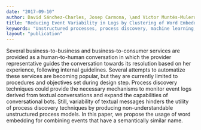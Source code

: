 ```yaml
---
date: "2017-09-10"
author: David Sánchez-Charles, Josep Carmona, \and Victor Muntés-Mulero, Marc Solé
title: "Reducing Event Variability in Logs by Clustering of Word Embeddings"
keywords: "Unstructured processes, process discovery, machine learning, word embedding"
layout: "publication"
---
```


Several business-to-business and business-to-consumer services are provided as a human-to-human conversation in which the provider representative guides the conversation towards its resolution based on her experience, following internal guidelines. Several attempts to automatize these services are becoming popular, but they are currently limited to procedures and objectives set during design step. Process discovery techniques could provide the necessary mechanisms to monitor event logs derived from textual conversations and expand the capabilities of conversational bots. Still, variability of textual messages hinders the utility of process discovery techniques by producing non-understandable unstructured process models. In this paper, we propose the usage of word embedding for combining events that have a semantically similar name.